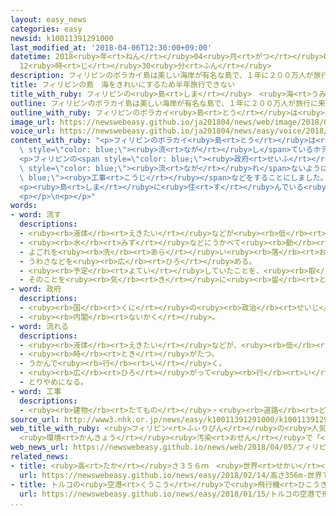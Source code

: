 ```yaml
---
layout: easy_news
categories: easy
newsid: k10011391291000
last_modified_at: '2018-04-06T12:30:00+09:00'
datetime: 2018<ruby>年<rt>ねん</rt></ruby>04<ruby>月<rt>がつ</rt></ruby>06<ruby>日<rt>にち</rt></ruby>
  12<ruby>時<rt>じ</rt></ruby>30<ruby>分<rt>ふん</rt></ruby>
description: フィリピンのボラカイ島は美しい海岸が有名な島で、１年に２００万人が旅行に来ます。
title: フィリピンの島　海をきれいにするため半年旅行できない
title_with_ruby: フィリピンの<ruby>島<rt>しま</rt></ruby>　<ruby>海<rt>うみ</rt></ruby>をきれいにするため<ruby>半年<rt>はんとし</rt></ruby><ruby>旅行<rt>りょこう</rt></ruby>できない
outline: フィリピンのボラカイ島は美しい海岸が有名な島で、１年に２００万人が旅行に来ます。
outline_with_ruby: フィリピンのボラカイ<ruby>島<rt>とう</rt></ruby>は<ruby>美<rt>うつく</rt></ruby>しい<ruby>海岸<rt>かいがん</rt></ruby>が<ruby>有名<rt>ゆうめい</rt></ruby>な<ruby>島<rt>しま</rt></ruby>で、１<ruby>年<rt>ねん</rt></ruby>に２００<ruby>万<rt>まん</rt></ruby><ruby>人<rt>にん</rt></ruby>が<ruby>旅行<rt>りょこう</rt></ruby>に<ruby>来<rt>き</rt></ruby>ます。
image_url: https://newswebeasy.github.io/ja201804/news/web/image/2018/04/05/K10011391291_1804050908_1804050927_01_02.jpg
voice_url: https://newswebeasy.github.io/ja201804/news/easy/voice/2018/04/06/k10011391291000.mp4
content_with_ruby: "<p>フィリピンのボラカイ<ruby>島<rt>とう</rt></ruby>は<ruby>美<rt>うつく</rt></ruby>しい<ruby>海岸<rt>かいがん</rt></ruby>が<ruby>有名<rt>ゆうめい</rt></ruby>な<ruby>島<rt>しま</rt></ruby>で、１<ruby>年<rt>ねん</rt></ruby>に２００<ruby>万<rt>まん</rt></ruby><ruby>人<rt>にん</rt></ruby>が<ruby>旅行<rt>りょこう</rt></ruby>に<ruby>来<rt>き</rt></ruby>ます。しかし、この<ruby>島<rt>しま</rt></ruby>では<ruby>汚<rt>よご</rt></ruby>れた<ruby>水<rt>みず</rt></ruby>をそのまま<ruby>海<rt>うみ</rt></ruby>に<span\
  \ style=\"color: blue;\"><ruby>流<rt>なが</rt></ruby>し</span>ているホテルがあって、<ruby>大<rt>おお</rt></ruby>きな<ruby>問題<rt>もんだい</rt></ruby>になっています。</p>\n\
  <p>フィリピンの<span style=\"color: blue;\"><ruby>政府<rt>せいふ</rt></ruby></span>は、<ruby>汚<rt>よご</rt></ruby>れた<ruby>水<rt>みず</rt></ruby>が<ruby>海<rt>うみ</rt></ruby>に<span\
  \ style=\"color: blue;\"><ruby>流<rt>なが</rt></ruby>れ</span>ないように<span style=\"color:\
  \ blue;\"><ruby>工事<rt>こうじ</rt></ruby></span>などをすることにしました。このため、４<ruby>月<rt>がつ</rt></ruby>２６<ruby>日<rt>にち</rt></ruby>から<ruby>半年<rt>はんとし</rt></ruby>、<ruby>旅行<rt>りょこう</rt></ruby>でボラカイ<ruby>島<rt>とう</rt></ruby>に<ruby>入<rt>はい</rt></ruby>ることができないようにします。</p>\n\
  <p><ruby>島<rt>しま</rt></ruby>に<ruby>住<rt>す</rt></ruby>んでいる<ruby>人<rt>ひと</rt></ruby>は<ruby>海<rt>うみ</rt></ruby>がきれいになったらうれしいと<ruby>言<rt>い</rt></ruby>っています。しかし、<ruby>半年<rt>はんとし</rt></ruby>の<ruby>間<rt>あいだ</rt></ruby>、ホテルで<ruby>働<rt>はたら</rt></ruby>く<ruby>人<rt>ひと</rt></ruby>など３<ruby>万<rt>まん</rt></ruby><ruby>人<rt>にん</rt></ruby><ruby>以上<rt>いじょう</rt></ruby>の<ruby>仕事<rt>しごと</rt></ruby>がなくなるため、<ruby>島<rt>しま</rt></ruby>の<ruby>経済<rt>けいざい</rt></ruby>を<ruby>心配<rt>しんぱい</rt></ruby>する<ruby>人<rt>ひと</rt></ruby>もいます。</p>\n\
  <p></p>\n<p></p>"
words:
- word: 流す
  descriptions:
  - <ruby><rb>液体</rb><rt>えきたい</rt></ruby>などが<ruby><rb>低</rb><rt>ひく</rt></ruby>いほうへ<ruby><rb>動</rb><rt>うご</rt></ruby>くようにする。
  - <ruby><rb>水</rb><rt>みず</rt></ruby>などにうかべて<ruby><rb>動</rb><rt>うご</rt></ruby>かす。
  - よごれを<ruby><rb>洗</rb><rt>あら</rt></ruby>い<ruby><rb>落</rb><rt>お</rt></ruby>とす。
  - うわさなどを<ruby><rb>広</rb><rt>ひろ</rt></ruby>める。
  - <ruby><rb>予定</rb><rt>よてい</rt></ruby>していたことを、<ruby><rb>取</rb><rt>と</rt></ruby>りやめる。
  - そのことを<ruby><rb>気</rb><rt>き</rt></ruby>に<ruby><rb>留</rb><rt>と</rt></ruby>めない。
- word: 政府
  descriptions:
  - <ruby><rb>国</rb><rt>くに</rt></ruby>の<ruby><rb>政治</rb><rt>せいじ</rt></ruby>を<ruby><rb>行</rb><rt>おこな</rt></ruby>うところ。
  - <ruby><rb>内閣</rb><rt>ないかく</rt></ruby>。
- word: 流れる
  descriptions:
  - <ruby><rb>液体</rb><rt>えきたい</rt></ruby>などが、<ruby><rb>低</rb><rt>ひく</rt></ruby>いほうへ<ruby><rb>動</rb><rt>うご</rt></ruby>く。
  - <ruby><rb>時</rb><rt>とき</rt></ruby>がたつ。
  - うかんで<ruby><rb>行</rb><rt>い</rt></ruby>く。
  - <ruby><rb>広</rb><rt>ひろ</rt></ruby>がって<ruby><rb>行</rb><rt>い</rt></ruby>く。
  - とりやめになる。
- word: 工事
  descriptions:
  - <ruby><rb>建物</rb><rt>たてもの</rt></ruby>・<ruby><rb>道路</rb><rt>どうろ</rt></ruby>・<ruby><rb>橋</rb><rt>はし</rt></ruby>などを<ruby><rb>造</rb><rt>つく</rt></ruby>ったり、<ruby><rb>直</rb><rt>なお</rt></ruby>したりすること。また、その<ruby><rb>仕事</rb><rt>しごと</rt></ruby>。
source_url: http://www3.nhk.or.jp/news/easy/k10011391291000/k10011391291000.html
web_title_with_ruby: <ruby>フィリピン<rt>ふぃりぴん</rt></ruby>の<ruby>人気<rt>にんき</rt></ruby><ruby>リゾート<rt>りぞーと</rt></ruby><ruby>島<rt>とう</rt></ruby>
  <ruby>環境<rt>かんきょう</rt></ruby><ruby>汚染<rt>おせん</rt></ruby>で「<ruby>閉鎖<rt>へいさ</rt></ruby>」へ
web_news_url: https://newswebeasy.github.io/news/web/2018/04/05/フィリピンの人気リゾート島-環境汚染で閉鎖へ
related_news:
- title: <ruby>高<rt>たか</rt></ruby>さ３５６ｍ　<ruby>世界<rt>せかい</rt></ruby>でいちばん<ruby>高<rt>たか</rt></ruby>いホテルがドバイにできる
  url: https://newswebeasy.github.io/news/easy/2018/02/14/高さ356m-世界でいちばん高いホテルがドバイにできる
- title: トルコの<ruby>空港<rt>くうこう</rt></ruby>で<ruby>飛行機<rt>ひこうき</rt></ruby>が<ruby>崖<rt>がけ</rt></ruby>を<ruby>滑<rt>すべ</rt></ruby>って<ruby>海<rt>うみ</rt></ruby>に<ruby>落<rt>お</rt></ruby>ちそうになる
  url: https://newswebeasy.github.io/news/easy/2018/01/15/トルコの空港で飛行機が崖を滑って海に落ちそうになる
...
```

